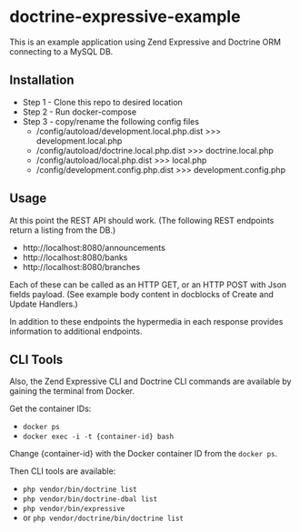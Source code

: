 # doctrine-expressive-example
This is an example application using Zend Expressive and Doctrine ORM connecting to a MySQL DB.

## Installation

* Step 1 - Clone this repo to desired location
* Step 2 - Run docker-compose
* Step 3 - copy/rename the following config files
    * /config/autoload/development.local.php.dist >>> development.local.php
    * /config/autoload/doctrine.local.php.dist >>> doctrine.local.php
    * /config/autoload/local.php.dist >>> local.php
    * /config/development.config.php.dist >>> development.config.php

## Usage

At this point the REST API should work. (The following REST endpoints return a listing from the DB.)

* http://localhost:8080/announcements
* http://localhost:8080/banks
* http://localhost:8080/branches

Each of these can be called as an HTTP GET, or an HTTP POST with Json fields payload. (See example body content in docblocks of Create and Update Handlers.)

In addition to these endpoints the hypermedia in each response provides information to additional endpoints.

## CLI Tools
Also, the Zend Expressive CLI and Doctrine CLI commands are available by gaining the terminal from Docker.

Get the container IDs:
* `docker ps`
* `docker exec -i -t {container-id} bash`

Change {container-id} with the Docker container ID from the `docker ps`.

Then CLI tools are available:

* `php vendor/bin/doctrine list`
* `php vendor/bin/doctrine-dbal list`
* `php vendor/bin/expressive`
* or `php vendor/doctrine/bin/doctrine list`
